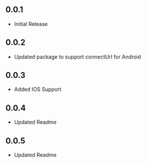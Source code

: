 ## 0.0.1

* Initial Release

## 0.0.2

* Updated package to support connectUrl for Android

## 0.0.3

* Added IOS Support

## 0.0.4

* Updated Readme

## 0.0.5

* Updated Readme
